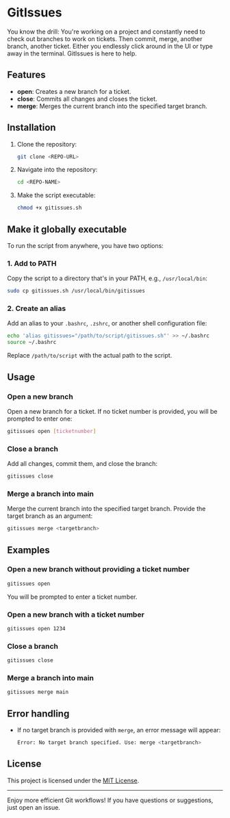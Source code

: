 
# GitIssues

You know the drill: You're working on a project and constantly need to check out branches to work on tickets. Then commit, merge, another branch, another ticket. Either you endlessly click around in the UI or type away in the terminal. GitIssues is here to help.

## Features

- **open**: Creates a new branch for a ticket.
- **close**: Commits all changes and closes the ticket.
- **merge**: Merges the current branch into the specified target branch.

## Installation

1. Clone the repository:
   ```sh
   git clone <REPO-URL>
   ```

2. Navigate into the repository:
   ```sh
   cd <REPO-NAME>
   ```

3. Make the script executable:
   ```sh
   chmod +x gitissues.sh
   ```

## Make it globally executable

To run the script from anywhere, you have two options:

### 1. Add to PATH

Copy the script to a directory that's in your PATH, e.g., `/usr/local/bin`:
```sh
sudo cp gitissues.sh /usr/local/bin/gitissues
```

### 2. Create an alias

Add an alias to your `.bashrc`, `.zshrc`, or another shell configuration file:
```sh
echo 'alias gitissues="/path/to/script/gitissues.sh"' >> ~/.bashrc
source ~/.bashrc
```

Replace `/path/to/script` with the actual path to the script.

## Usage

### Open a new branch

Open a new branch for a ticket. If no ticket number is provided, you will be prompted to enter one:
```sh
gitissues open [ticketnumber]
```

### Close a branch

Add all changes, commit them, and close the branch:
```sh
gitissues close
```

### Merge a branch into main

Merge the current branch into the specified target branch. Provide the target branch as an argument:
```sh
gitissues merge <targetbranch>
```

## Examples

### Open a new branch without providing a ticket number
```sh
gitissues open
```
You will be prompted to enter a ticket number.

### Open a new branch with a ticket number
```sh
gitissues open 1234
```

### Close a branch
```sh
gitissues close
```

### Merge a branch into main
```sh
gitissues merge main
```

## Error handling

- If no target branch is provided with `merge`, an error message will appear:
  ```sh
  Error: No target branch specified. Use: merge <targetbranch>
  ```

## License

This project is licensed under the [MIT License](LICENSE).

---

Enjoy more efficient Git workflows! If you have questions or suggestions, just open an issue.
